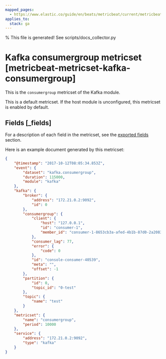 ```yaml
---
mapped_pages:
  - https://www.elastic.co/guide/en/beats/metricbeat/current/metricbeat-metricset-kafka-consumergroup.html
applies_to:
  stack: ga
---
```


% This file is generated! See scripts/docs_collector.py

# Kafka consumergroup metricset [metricbeat-metricset-kafka-consumergroup]

This is the `consumergroup` metricset of the Kafka module.

This is a default metricset. If the host module is unconfigured, this metricset is enabled by default.

## Fields [_fields]

For a description of each field in the metricset, see the [exported fields](/reference/metricbeat/exported-fields-kafka.md) section.

Here is an example document generated by this metricset:

```json
{
    "@timestamp": "2017-10-12T08:05:34.853Z",
    "event": {
        "dataset": "kafka.consumergroup",
        "duration": 115000,
        "module": "kafka"
    },
    "kafka": {
        "broker": {
            "address": "172.21.0.2:9092",
            "id": 0
        },
        "consumergroup": {
            "client": {
                "host": "127.0.0.1",
                "id": "consumer-1",
                "member_id": "consumer-1-8653cb3a-afed-4b1b-87d0-2a208319b41e"
            },
            "consumer_lag": 77,
            "error": {
                "code": 0
            },
            "id": "console-consumer-40539",
            "meta": "",
            "offset": -1
        },
        "partition": {
            "id": 0,
            "topic_id": "0-test"
        },
        "topic": {
            "name": "test"
        }
    },
    "metricset": {
        "name": "consumergroup",
        "period": 10000
    },
    "service": {
        "address": "172.21.0.2:9092",
        "type": "kafka"
    }
}
```

